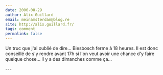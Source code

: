 ```yaml
---
date: 2006-08-29
author: Alix Guillard
email: meinamsterdam@blog.re
site: http://alix.guillard.fr/
tags: comment
permalink: false
---
```


<p>
Un truc que j'ai oublié de dire... Biesbosch ferme à 18 heures. Il est donc conseillé de s'y rendre avant 17h si l'on veut avoir une chance d'y faire quelque chose... Il y a des dimanches comme ça...
</p>
---